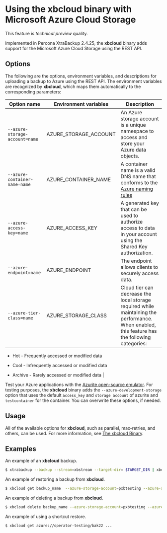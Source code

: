 # Using the xbcloud binary with Microsoft Azure Cloud Storage

This feature is *technical preview* quality.

Implemented in Percona XtraBackup 2.4.25, the **xbcloud** binary adds support for the Microsoft Azure Cloud Storage using the REST API.

## Options

The following are the options, environment variables, and descriptions for uploading a backup to Azure using the REST API. The environment variables are recognized by **xbcloud**, which maps them automatically to the corresponding parameters:

| Option name| Environment variables | Description|
| -----------| ----------------------| ---------- |
| `--azure-storage-account=name` | AZURE_STORAGE_ACCOUNT   | An Azure storage account is a unique namespace to access and store your Azure data objects.|
| `--azure-container-name=name`  | AZURE_CONTAINER_NAME    | A container name is a valid DNS name that conforms to the [Azure naming rules](https://docs.microsoft.com/en-us/rest/api/storageservices/naming-and-referencing-containers--blobs--and-metadata#container-names) |
| `--azure-access-key=name`      | AZURE_ACCESS_KEY        | A generated key that can be used to authorize access to data in your account using the Shared Key authorization. |
| `--azure-endpoint=name`        | AZURE_ENDPOINT          | The endpoint allows clients to securely access data. |
| `--azure-tier-class=name`      | AZURE_STORAGE_CLASS     | Cloud tier can decrease the local storage required while maintaining the performance. When enabled, this feature has the following categories:
 * Hot - Frequently accessed or modified data

 * Cool - Infrequently accessed or modified data

 * Archive - Rarely accessed or modified data |

Test your Azure applications with the [Azurite open-source emulator](https://docs.microsoft.com/en-us/azure/storage/common/storage-use-azurite?tabs=visual-studio). For testing purposes, the **xbcloud** binary adds the `--azure-development-storage` option that uses the default `access_key` and `storage account` of azurite and `testcontainer` for the container. You can overwrite these options, if needed.

## Usage

All of the available options for **xbcloud**, such as parallel, max-retries, and others, can be used. For more information, see [The xbcloud Binary](xbcloud.md#xbcloud-binary).

## Examples

An example of an **xbcloud** backup.

```bash
$ xtrabackup --backup --stream=xbstream --target-dir= $TARGET_DIR | xbcloud put backup_name --azure-storage-account=pxbtesting --azure-access-key=$AZURE_KEY --azure-container-name=test --storage=azure
```

An example of restoring a backup from **xbcloud**.

```bash
$ xbcloud get backup_name  --azure-storage-account=pxbtesting --azure-access-key=$AZURE_KEY --azure-container-name=test --storage=azure --parallel=10 2>download.log | xbstream -x -C restore
```

An example of deleting a backup from **xbcloud**.

```bash
$ xbcloud delete backup_name --azure-storage-account=pxbtesting --azure-access-key=$AZURE_KEY --azure-container-name=test --storage=azure
```

An example of using a shortcut restore.

```bash
$ xbcloud get azure://operator-testing/bak22 ...
```
